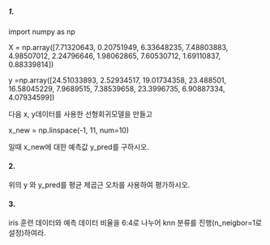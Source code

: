##### 1.

import numpy as np

X = np.array([7.71320643, 0.20751949, 6.33648235, 7.48803883, 4.98507012, 2.24796646, 1.98062865, 7.60530712, 1.69110837, 0.88339814])


y =np.array([24.51033893, 2.52934517, 19.01734358, 23.488501, 16.58045229,  7.9689515,  7.38539658, 23.3996735, 6.90887334, 4.07934599])

다음 x, y데이터를 사용한 선형회귀모델을 만들고

x_new = np.linspace(-1, 11, num=10)

일때 x_new에 대한 예측값 y_pred를 구하시오.



#### 2.

위의 y 와 y_pred를 평균 제곱근 오차를 사용하여 평가하시오.



#### 3.

iris 훈련 데이터와 예측 데이터 비율을 6:4로 나누어 knn 분류를 진행(n_neigbor=1로 설정)하여라.

